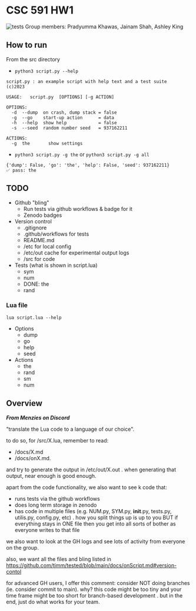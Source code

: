 
# CSC 591 HW1
![tests](https://github.com/kingan1/CSC591HW1/.github/workflows/tests.yml/badge.svg)
Group members: Pradyumma Khawas, Jainam Shah, Ashley King

## How to run

From the src directory
- `python3 script.py --help`
```
script.py : an example script with help text and a test suite
(c)2023

USAGE:   script.py  [OPTIONS] [-g ACTION]

OPTIONS:
  -d  --dump  on crash, dump stack = false
  -g  --go    start-up action      = data
  -h  --help  show help            = false
  -s  --seed  random number seed   = 937162211

ACTIONS:
  -g  the       show settings
```
- `python3 script.py -g the` or `python3 script.py -g all`
```
{'dump': False, 'go': 'the', 'help': False, 'seed': 937162211}
✅ pass: the
```

## TODO

- Github "bling"
    - Run tests via github workflows & badge for it
    - Zenodo badges
- Version control
    - .gitignore
    - .github/workflows for tests
    - README.md
    - /etc for local config
    - /etc/out cache for experimental output logs
    - /src for code
- Tests (what is shown in script.lua)
    - sym
    - num
    - DONE: the
    - rand

### Lua file

`lua script.lua --help`
- Options
    - dump
    - go
    - help
    - seed
- Actions
    - the
    - rand
    - sm
    - num

## Overview
**_From Menzies on Discord_** 

"translate the Lua code to a language of our choice". 

to do so, for /src/X.lua, remember to read:
-  /docs/X.md 
-  /docs/onX.md. 

and try to generate the output in /etc/out/X.out .  when generating that output, near enough is good enough. 

apart from the code functionality, we also want to see  k code that:
- runs tests via the github workflows
- does long term storage in zenodo
- has code in multiple files (e.g. NUM.py, SYM.py, __init__.py, tests.py, utilis.py, config.py, etc) . how you split things up is up to you BUT if everything stays in ONE file then you get into all sorts of bother as everyone writes to that file

we also want to look at the GH logs and see lots of activity from everyone on the group. 

also, we want all the files and bling listed in https://github.com/timm/tested/blob/main/docs/onScript.md#version-contol

for advanced GH users, I offer this comment: consider NOT doing branches (ie. consider commit to main). why? this code  might be too tiny and your time frame might be  too short for branch-based development . but in the end, just do what works for your team. 
